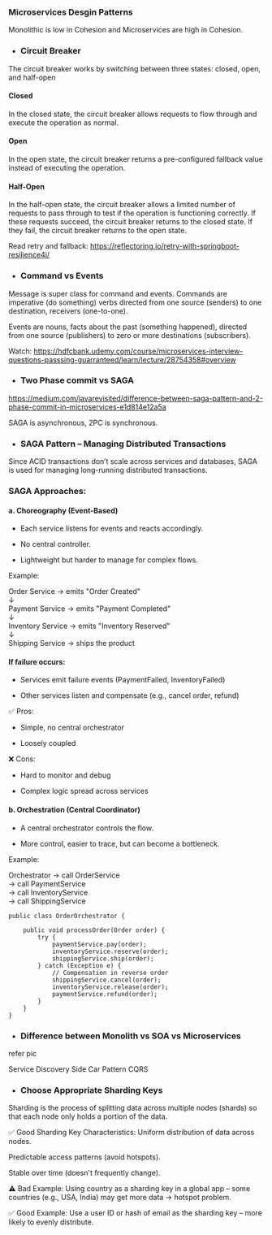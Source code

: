 ### Microservices Desgin Patterns

Monolithic is low in Cohesion and Microservices are high in Cohesion.


* ### Circuit Breaker

The circuit breaker works by switching between three states: closed, open, and half-open

#### Closed
In the closed state, the circuit breaker allows requests to flow through and execute the operation as normal.

#### Open
In the open state, the circuit breaker returns a pre-configured fallback value instead of executing the operation.

#### Half-Open
In the half-open state, the circuit breaker allows a limited number of requests to pass through to test if the operation is functioning correctly. If these requests succeed, the circuit breaker returns to the closed state. If they fail, the circuit breaker returns to the open state.

Read retry and fallback: https://reflectoring.io/retry-with-springboot-resilience4j/

* ### Command vs Events
Message is super class for command and events.
Commands are imperative (do something) verbs directed from one source (senders) to one destination, receivers (one-to-one).

Events are nouns, facts about the past (something happened), directed from one source (publishers) to zero or more destinations (subscribers).

Watch: https://hdfcbank.udemy.com/course/microservices-interview-questions-passsing-guarranteed/learn/lecture/28754358#overview

* ### Two Phase commit vs SAGA

https://medium.com/javarevisited/difference-between-saga-pattern-and-2-phase-commit-in-microservices-e1d814e12a5a

SAGA is asynchronous, 2PC is synchronous.

* ### SAGA Pattern – Managing Distributed Transactions
Since ACID transactions don’t scale across services and databases, SAGA is used for managing long-running distributed transactions.

### SAGA Approaches:
#### a. Choreography (Event-Based)
- Each service listens for events and reacts accordingly.

- No central controller.

- Lightweight but harder to manage for complex flows.

Example:

Order Service → emits "Order Created"  
↓  
Payment Service → emits "Payment Completed"  
↓  
Inventory Service → emits "Inventory Reserved"  
↓  
Shipping Service → ships the product

#### If failure occurs:
- Services emit failure events (PaymentFailed, InventoryFailed)

- Other services listen and compensate (e.g., cancel order, refund)

✅ Pros:
- Simple, no central orchestrator

- Loosely coupled

❌ Cons:
- Hard to monitor and debug

- Complex logic spread across services
  
#### b. Orchestration (Central Coordinator)
- A central orchestrator controls the flow.

- More control, easier to trace, but can become a bottleneck.

Example:  

Orchestrator → call OrderService  
             → call PaymentService  
             → call InventoryService  
             → call ShippingService  

```
public class OrderOrchestrator {

    public void processOrder(Order order) {
        try {
            paymentService.pay(order);
            inventoryService.reserve(order);
            shippingService.ship(order);
        } catch (Exception e) {
            // Compensation in reverse order
            shippingService.cancel(order);
            inventoryService.release(order);
            paymentService.refund(order);
        }
    }
}
```

* ### Difference between Monolith vs SOA vs Microservices
refer pic

Service Discovery
Side Car Pattern
CQRS

* ### Choose Appropriate Sharding Keys
Sharding is the process of splitting data across multiple nodes (shards) so that each node only holds a portion of the data.

✅ Good Sharding Key Characteristics:
Uniform distribution of data across nodes.

Predictable access patterns (avoid hotspots).

Stable over time (doesn't frequently change).

⚠️ Bad Example:
Using country as a sharding key in a global app – some countries (e.g., USA, India) may get more data → hotspot problem.

✅ Good Example:
Use a user ID or hash of email as the sharding key – more likely to evenly distribute.
